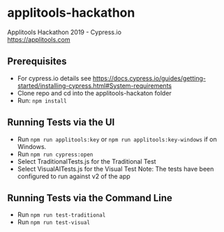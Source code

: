 # applitools-hackathon
Applitools Hackathon 2019 - Cypress.io <br>
https://applitools.com

## Prerequisites
- For cypress.io details see https://docs.cypress.io/guides/getting-started/installing-cypress.html#System-requirements
- Clone repo and cd into the applitools-hackaton folder
- Run: `npm install`

## Running Tests via the UI
- Run `npm run applitools:key` or `npm run applitools:key-windows` if on Windows.
- Run `npm run cypress:open`
- Select TraditionalTests.js for the Traditional Test
- Select VisualAITests.js for the Visual Test
Note: The tests have been configured to run against v2 of the app

## Running Tests via the Command Line
- Run `npm run test-traditional`
- Run `npm run test-visual`






